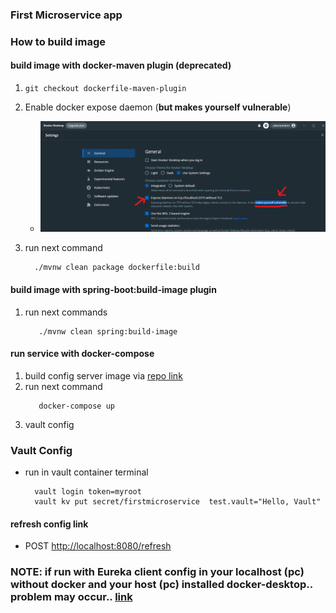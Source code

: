 ### First Microservice app

### How to build image 

#### build image with docker-maven plugin (**deprecated**)

1. `git checkout dockerfile-maven-plugin`
2. Enable docker expose daemon (**but makes yourself vulnerable**)
   -  ![Enable docker expose daemon](README_image/enable_docker_expose_daemon.png)

3. run next command
    ```shell
      ./mvnw clean package dockerfile:build
    ```


#### build image with spring-boot:build-image plugin

1. run next commands
   ```shell
      ./mvnw clean spring:build-image
   ```


#### run service with docker-compose

1. build config server image via [repo link](https://github.com/zakaria-shahen/firstspringconfigurationserver)
2. run next command
   ```shell
      docker-compose up
   ```
3. vault config

### Vault Config

[//]: # (TODO: move to docker-compose - run script after runing vault)

- run in vault container terminal
  ```shell
    vault login token=myroot
    vault kv put secret/firstmicroservice  test.vault="Hello, Vault"
  ```

#### refresh config link

- POST [http://localhost:8080/refresh](http://localhost:8080/refresh)



### NOTE: if run with Eureka client config in your localhost (pc) without docker and your host (pc) installed docker-desktop.. problem may occur.. [link](https://stackoverflow.com/a/63283687/15107127)